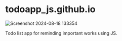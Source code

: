 # todoapp_js.github.io

![Screenshot 2024-08-18 133354](https://github.com/user-attachments/assets/dceca6e0-5b73-4d3f-bfa1-08530ecb4181)

Todo list app for reminding important works using JS.


